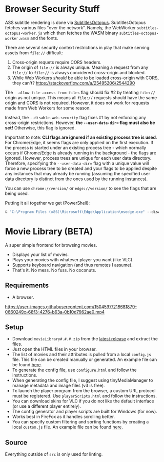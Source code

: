 # Browser Security Stuff

ASS subtitle rendering is done via [SubtitlesOctopus](https://github.com/libass/JavascriptSubtitlesOctopus). SubtitlesOctopus fetches various files "over the network". Namely, the WebWorker `subtitles-octopus-worker.js` which then fetches the WASM binary `subtitles-octopus-worker.wasm` and the fonts.

There are several security context restrictions in play that make serving assets from `file://` difficult:
1. Cross-origin requets require CORS headers.
2. The origin of `file://` is always unique. Meaning a request from any `file://` to `file://` is always concidered cross-origin and blocked.
3. While Web Workers *should* be able to be loaded cross-origin with CORS, they can't? https://stackoverflow.com/a/25495206/2544290

The `--allow-file-access-from-files` flag should fix #2 by treating `file://` origin as not unique. This means all `file://` requests should have the same origin and CORS is not required. However, it does not work for requests made from Web Workers for some reason.

Instead, the `--disable-web-security` flag fixes #1 by not enforcing any cross-origin restrictions. However, **the `--user-data-dir=` flag must also be set!** Otherwise, this flag is ignored.

Important to note: **CLI flags are ignored if an existing process tree is used**. For Chrome/Edge, it seems flags are only applied on the first execution. If the process is started under an existing process tree - which normally occurs if Chrome/Edge is already running in the background - the flags are ignored. However, process trees are unique for each user data directory. Therefore, specifying the `--user-data-dir=` flag with a unique value will force a new process tree to be created and your flags to be applied despite any instances that may already be running (assuming the specified user data directory is distinct from the ones used by the running instances).

You can use `chrome://version/` or `edge://version/` to see the flags that are being used.

Putting it all together we get (PowerShell):
```powershell
& "C:\Program Files (x86)\Microsoft\Edge\Application\msedge.exe" --disable-web-security --user-data-dir="$($env:LOCALAPPDATA)\Microsoft\Edge\Movie Library User Data" "file://M:/Movie Library/movieLibrary.html"
```



# Movie Library (BETA)

A super simple frontend for browsing movies.

- Displays your list of movies.
- Plays your movies with whatever player you want (like VLC).
- Supports keyboard navigation (and thus remotes I assume).
- That's it. No mess. No fuss. No coconuts.


## Requirements

- A browser.


https://user-images.githubusercontent.com/1504597/218681879-0660249c-68f3-4276-b63a-0b10d7962ae0.mp4


## Setup

- Download `movieLibrary#.#.#.zip` from the [latest release](https://github.com/yo1dog/movie-library/releases/latest) and extract the files.
- Just open the HTML files in your browser.
- The list of movies and their attributes is pulled from a local `config.js` file. This file can be created manually or generated. An example file can be found [here](./src/config.example.js).
- To generate the config file, use `configure.html` and follow the instructions.
- When generating the config file, I suggest using tinyMediaManager to manage metadata and image files (v3 is free).
- To launch the player program from the browser, a custom URL protocol must be registered. Use `playerScripts.html` and follow the instructions.
- You can download skins for VLC if you do not like the default interface (or use a different player entirely).
- The config generator and player scripts are built for Windows (for now).
- Works best in FireFox as it handles scrolling better.
- You can specify custom filtering and sorting functions by creating a local `custom.js` file. An example file can be found [here](./src/custom.example.js).

## Source

Everything outside of `src` is only used for linting.
